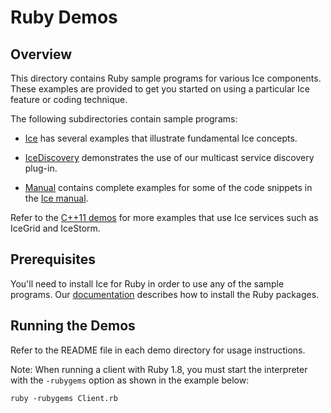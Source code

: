 # Ruby Demos

## Overview

This directory contains Ruby sample programs for various Ice components. These
examples are provided to get you started on using a particular Ice feature or
coding technique.

The following subdirectories contain sample programs:

- [Ice](./Ice) has several examples that illustrate fundamental Ice concepts.

- [IceDiscovery](./IceDiscovery) demonstrates the use of our multicast service
discovery plug-in.

- [Manual](./Manual) contains complete examples for some of the code snippets
in the [Ice manual][1].

Refer to the [C++11 demos](../cpp11) for more examples that use Ice services
such as IceGrid and IceStorm.

## Prerequisites

You'll need to install Ice for Ruby in order to use any of the sample programs.
Our [documentation][2] describes how to install the Ruby packages.

## Running the Demos

Refer to the README file in each demo directory for usage instructions.

Note: When running a client with Ruby 1.8, you must start the interpreter with
the `-rubygems` option as shown in the example below:

```
ruby -rubygems Client.rb
```

[1]: https://doc.zeroc.com/ice/3.7/introduction
[2]: https://doc.zeroc.com/ice/3.7/release-notes/using-the-ruby-distribution
